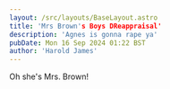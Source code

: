 ```yaml
---
layout: /src/layouts/BaseLayout.astro
title: 'Mrs Brown's Boys DReappraisal'
description: 'Agnes is gonna rape ya'
pubDate: Mon 16 Sep 2024 01:22 BST
author: 'Harold James'
---
```

Oh she's Mrs. Brown!